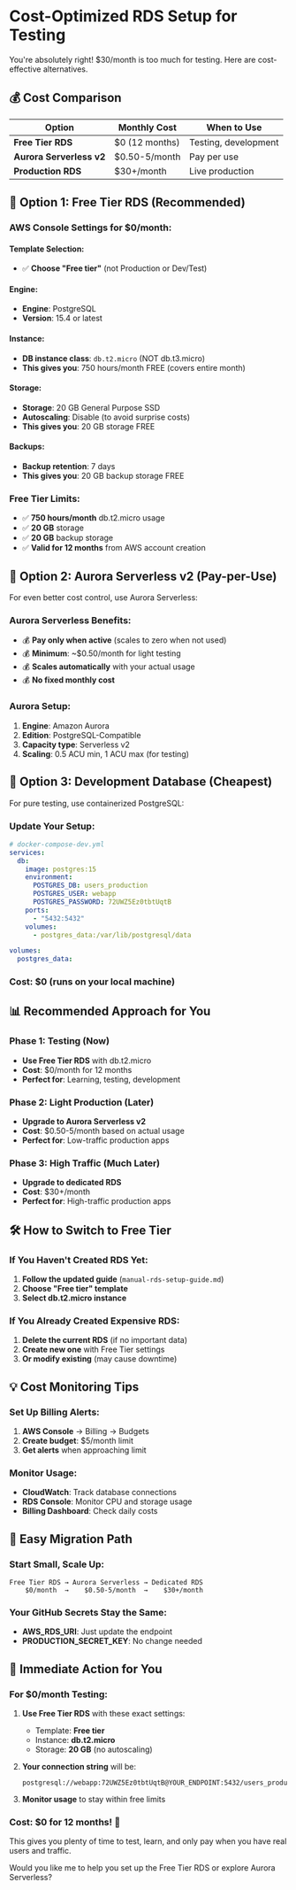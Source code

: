 # Cost-Optimized RDS Setup for Testing

You're absolutely right! $30/month is too much for testing. Here are cost-effective alternatives.

## 💰 **Cost Comparison**

| Option | Monthly Cost | When to Use |
|--------|-------------|-------------|
| **Free Tier RDS** | $0 (12 months) | Testing, development |
| **Aurora Serverless v2** | $0.50-5/month | Pay per use |
| **Production RDS** | $30+/month | Live production |

## 🎯 **Option 1: Free Tier RDS (Recommended)**

### **AWS Console Settings for $0/month:**

#### **Template Selection:**
- ✅ **Choose "Free tier"** (not Production or Dev/Test)

#### **Engine:**
- **Engine**: PostgreSQL
- **Version**: 15.4 or latest

#### **Instance:**
- **DB instance class**: `db.t2.micro` (NOT db.t3.micro)
- **This gives you**: 750 hours/month FREE (covers entire month)

#### **Storage:**
- **Storage**: 20 GB General Purpose SSD
- **Autoscaling**: Disable (to avoid surprise costs)
- **This gives you**: 20 GB storage FREE

#### **Backups:**
- **Backup retention**: 7 days
- **This gives you**: 20 GB backup storage FREE

### **Free Tier Limits:**
- ✅ **750 hours/month** db.t2.micro usage
- ✅ **20 GB** storage
- ✅ **20 GB** backup storage
- ✅ **Valid for 12 months** from AWS account creation

## 🚀 **Option 2: Aurora Serverless v2 (Pay-per-Use)**

For even better cost control, use Aurora Serverless:

### **Aurora Serverless Benefits:**
- 💰 **Pay only when active** (scales to zero when not used)
- 💰 **Minimum**: ~$0.50/month for light testing
- 💰 **Scales automatically** with your actual usage
- 💰 **No fixed monthly cost**

### **Aurora Setup:**
1. **Engine**: Amazon Aurora
2. **Edition**: PostgreSQL-Compatible
3. **Capacity type**: Serverless v2
4. **Scaling**: 0.5 ACU min, 1 ACU max (for testing)

## 🔧 **Option 3: Development Database (Cheapest)**

For pure testing, use containerized PostgreSQL:

### **Update Your Setup:**
```yaml
# docker-compose-dev.yml
services:
  db:
    image: postgres:15
    environment:
      POSTGRES_DB: users_production
      POSTGRES_USER: webapp
      POSTGRES_PASSWORD: 72UWZ5Ez0tbtUqtB
    ports:
      - "5432:5432"
    volumes:
      - postgres_data:/var/lib/postgresql/data

volumes:
  postgres_data:
```

### **Cost**: $0 (runs on your local machine)

## 📊 **Recommended Approach for You**

### **Phase 1: Testing (Now)**
- **Use Free Tier RDS** with db.t2.micro
- **Cost**: $0/month for 12 months
- **Perfect for**: Learning, testing, development

### **Phase 2: Light Production (Later)**
- **Upgrade to Aurora Serverless v2**
- **Cost**: $0.50-5/month based on actual usage
- **Perfect for**: Low-traffic production apps

### **Phase 3: High Traffic (Much Later)**
- **Upgrade to dedicated RDS**
- **Cost**: $30+/month
- **Perfect for**: High-traffic production apps

## 🛠️ **How to Switch to Free Tier**

### **If You Haven't Created RDS Yet:**
1. **Follow the updated guide** (`manual-rds-setup-guide.md`)
2. **Choose "Free tier" template**
3. **Select db.t2.micro instance**

### **If You Already Created Expensive RDS:**
1. **Delete the current RDS** (if no important data)
2. **Create new one** with Free Tier settings
3. **Or modify existing** (may cause downtime)

## 💡 **Cost Monitoring Tips**

### **Set Up Billing Alerts:**
1. **AWS Console** → Billing → Budgets
2. **Create budget**: $5/month limit
3. **Get alerts** when approaching limit

### **Monitor Usage:**
- **CloudWatch**: Track database connections
- **RDS Console**: Monitor CPU and storage usage
- **Billing Dashboard**: Check daily costs

## 🔄 **Easy Migration Path**

### **Start Small, Scale Up:**
```
Free Tier RDS → Aurora Serverless → Dedicated RDS
    $0/month  →    $0.50-5/month  →    $30+/month
```

### **Your GitHub Secrets Stay the Same:**
- **AWS_RDS_URI**: Just update the endpoint
- **PRODUCTION_SECRET_KEY**: No change needed

## 🎯 **Immediate Action for You**

### **For $0/month Testing:**
1. **Use Free Tier RDS** with these exact settings:
   - Template: **Free tier**
   - Instance: **db.t2.micro**
   - Storage: **20 GB** (no autoscaling)

2. **Your connection string** will be:
   ```
   postgresql://webapp:72UWZ5Ez0tbtUqtB@YOUR_ENDPOINT:5432/users_production
   ```

3. **Monitor usage** to stay within free limits

### **Cost**: $0 for 12 months! 🎉

This gives you plenty of time to test, learn, and only pay when you have real users and traffic.

Would you like me to help you set up the Free Tier RDS or explore Aurora Serverless?
